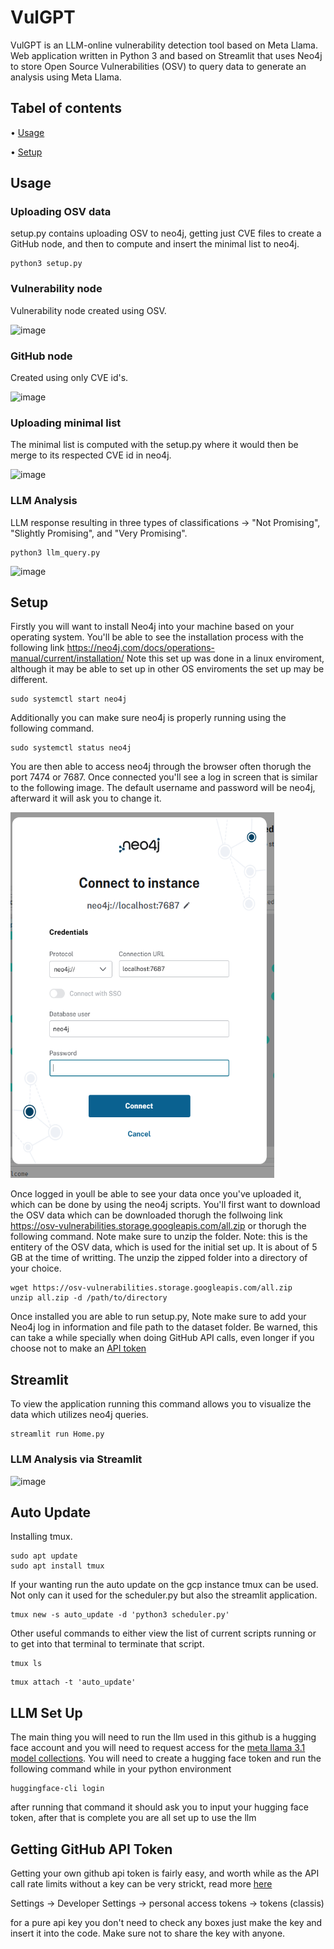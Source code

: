 # VulGPT
VulGPT is an LLM-online vulnerability detection tool based on Meta Llama. Web application written in Python 3 and based on Streamlit that uses Neo4j to store Open Source Vulnerabilities (OSV) to query data to generate an analysis using Meta Llama.
## Tabel of contents
• [Usage](#Usage)

• [Setup](#Setup)

## Usage
### Uploading OSV data
setup.py contains uploading OSV to neo4j, getting just CVE files to create a GitHub node, and then to compute and insert the minimal list to neo4j.
```
python3 setup.py
```
### Vulnerability node

Vulnerability node created using OSV.

![image](https://github.com/user-attachments/assets/1a39e195-016b-4035-87b6-88de53d36c66)

### GitHub node

Created using only CVE id's.

![image](https://github.com/user-attachments/assets/b0910925-0e44-458f-a444-647b5ef74f58)

### Uploading minimal list

The minimal list is computed with the setup.py where it would then be merge to its respected CVE id in neo4j.

![image](https://github.com/user-attachments/assets/e3524e57-5710-4c0c-925c-0ebc3ee934d1)

### LLM Analysis
LLM response resulting in three types of classifications -> "Not Promising", "Slightly Promising", and "Very Promising".
```
python3 llm_query.py
```

![image](https://github.com/user-attachments/assets/70075751-8db1-4935-bd88-5ad040821d36)


## Setup
Firstly you will want to install Neo4j into your machine based on your operating system. You'll be able to see the installation process with the following link https://neo4j.com/docs/operations-manual/current/installation/ Note this set up was done in a linux enviroment, although it may be able to set up in other OS enviroments the set up may be different.  
```
sudo systemctl start neo4j
```
Additionally you can make sure neo4j is properly running using the following command. 
```
sudo systemctl status neo4j
```
You are then able to access neo4j through the browser often thorugh the port 7474 or 7687. Once connected you'll see a log in screen that is similar to the following image. The default username and password will be neo4j, afterward it will ask you to change it. 

<img src="read_me_images/neo4j_log_in.png" width="422" height="585">

Once logged in youll be able to see your data once you've uploaded it, which can be done by using the neo4j scripts. You'll first want to download the OSV data which can be downloaded thorugh the follwoing link  https://osv-vulnerabilities.storage.googleapis.com/all.zip or thorugh the following command. Note make sure to unzip the folder. Note: this is the entitery of the OSV data, which is used for the initial set up. It is about of 5 GB at the time of writting. The unzip the zipped folder into a directory of your choice. 
```
wget https://osv-vulnerabilities.storage.googleapis.com/all.zip
unzip all.zip -d /path/to/directory
```
Once installed you are able to run setup.py, Note make sure to add your Neo4j log in information and file path to the dataset folder. Be warned, this can take a while specially when doing GitHub API calls, even longer if you choose not to make an [API token](#getting-github-api-token)

## Streamlit
To view the application running this command allows you to visualize the data which utilizes neo4j queries.
```
streamlit run Home.py
```
### LLM Analysis via Streamlit
![image](https://github.com/user-attachments/assets/3495cc22-766a-4c7a-82d6-f5f9b9c58aa4)

## Auto Update
Installing tmux.
```
sudo apt update
sudo apt install tmux
```
If your wanting run the auto update on the gcp instance tmux can be used. Not only can it used for the scheduler.py but also the streamlit application.
```
tmux new -s auto_update -d 'python3 scheduler.py'
```
Other useful commands to either view the list of current scripts running or to get into that terminal to terminate that script.
```
tmux ls
```
```
tmux attach -t 'auto_update'
```

## LLM Set Up
The main thing you will need to run the llm used in this github is a hugging face account and you will need to request access for the [meta llama 3.1 model collections](https://huggingface.co/collections/meta-llama/llama-31-669fc079a0c406a149a5738f). You will need to create a hugging face token and run the following command while in your python environment 
```
huggingface-cli login
```
after running that command it should ask you to input your hugging face token, after that is complete you are all set up to use the llm

## Getting GitHub API Token
Getting your own github api token is fairly easy, and worth while as the API call rate limits without a key can be very strickt, read more [here](https://docs.github.com/en/rest/using-the-rest-api/rate-limits-for-the-rest-api?apiVersion=2022-11-28#primary-rate-limit-for-unauthenticated-users)

Settings -> Developer Settings -> personal access tokens -> tokens (classis)

for a pure api key you don't need to check any boxes just make the key and insert it into the code. Make sure not to share the key with anyone.
